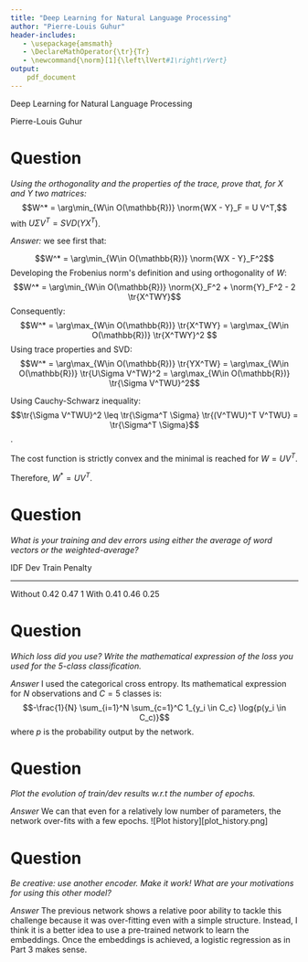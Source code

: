 ```yaml
---
title: "Deep Learning for Natural Language Processing"
author: "Pierre-Louis Guhur"
header-includes:
   - \usepackage{amsmath}
   - \DeclareMathOperator{\tr}{Tr}
   - \newcommand{\norm}[1]{\left\lVert#1\right\rVert}
output:
    pdf_document
---
```


Deep Learning for Natural Language Processing

Pierre-Louis Guhur

# Question
*Using the orthogonality and the properties of the trace, prove that,
for X and Y two matrices:*
$$W^* = \arg\min_{W\in O(\mathbb{R})} \norm{WX - Y}_F = U V^T,$$
with $U \Sigma V^T = SVD(Y X^T)$.

*Answer:* we see first that:

$$W^* = \arg\min_{W\in O(\mathbb{R})} \norm{WX - Y}_F^2$$
Developing the Frobenius norm's definition and using orthogonality of $W$:
$$W^* = \arg\min_{W\in O(\mathbb{R})} \norm{X}_F^2  + \norm{Y}_F^2  - 2 \tr{X^TWY}$$
Consequently:
$$W^* = \arg\max_{W\in O(\mathbb{R})} \tr{X^TWY} = \arg\max_{W\in O(\mathbb{R})} \tr{X^TWY}^2 $$
Using trace properties and SVD:
$$W^* = \arg\max_{W\in O(\mathbb{R})} \tr{YX^TW} = \arg\max_{W\in O(\mathbb{R})} \tr{U\Sigma V^TW}^2 =  \arg\max_{W\in O(\mathbb{R})} \tr{\Sigma V^TWU}^2$$

Using Cauchy-Schwarz inequality:
$$\tr{\Sigma V^TWU}^2 \leq \tr{\Sigma^T \Sigma} \tr{(V^TWU)^T V^TWU} = \tr{\Sigma^T \Sigma}$$.

The cost function is strictly convex and the minimal is reached for $W=UV^T$.

Therefore, $W^*=UV^T$.


# Question
*What is your training and dev errors using either the average of
word vectors or the weighted-average?*

 <!-- print(tabulate(results, headers, tablefmt="simple")) -->

 IDF        Dev    Train    Penalty
-------  -----  -------  ---------
Without   0.42     0.47       1
With      0.41     0.46       0.25


# Question

*Which loss did you use? Write the mathematical expression of
the loss you used for the 5-class classification.*

*Answer* I used the categorical cross entropy. Its mathematical expression for
$N$ observations and $C=5$ classes is:
$$-\frac{1}{N} \sum_{i=1}^N \sum_{c=1}^C 1_{y_i \in C_c} \log{p(y_i \in C_c)}$$
where $p$ is the probability output by the network.


# Question
*Plot the evolution of train/dev results w.r.t the number of epochs.*

*Answer* We can that even for a relatively low number of parameters, the network over-fits with a few epochs.
![Plot history][plot_history.png]

# Question
*Be creative: use another encoder. Make it work! What are your
motivations for using this other model?*

*Answer*
The previous network shows a relative poor ability to tackle this challenge
because it was over-fitting even with a simple structure.
Instead, I think it is a better idea to use a pre-trained network to learn the embeddings. Once the embeddings is achieved, a logistic regression as in Part 3 makes sense.
